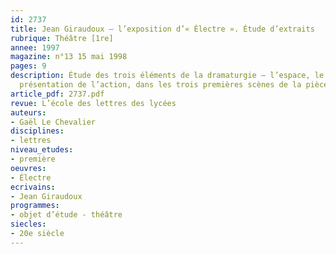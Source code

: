 ```yaml
---
id: 2737
title: Jean Giraudoux – l’exposition d’« Électre ». Étude d’extraits 
rubrique: Théâtre [1re]
annee: 1997
magazine: n°13 15 mai 1998
pages: 9
description: Étude des trois éléments de la dramaturgie – l’espace, le temps, la
  présentation de l’action, dans les trois premières scènes de la pièce.
article_pdf: 2737.pdf
revue: L’école des lettres des lycées
auteurs:
- Gaël Le Chevalier
disciplines:
- lettres
niveau_etudes:
- première
oeuvres:
- Électre
ecrivains:
- Jean Giraudoux
programmes:
- objet d’étude - théâtre
siecles:
- 20e siècle
---
```


